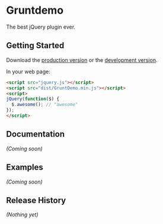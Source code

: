 # Gruntdemo

The best jQuery plugin ever.

## Getting Started
Download the [production version][min] or the [development version][max].

[min]: https://raw.github.com/lostants/GruntDemo/master/dist/GruntDemo.min.js
[max]: https://raw.github.com/lostants/GruntDemo/master/dist/GruntDemo.js

In your web page:

```html
<script src="jquery.js"></script>
<script src="dist/GruntDemo.min.js"></script>
<script>
jQuery(function($) {
  $.awesome(); // "awesome"
});
</script>
```

## Documentation
_(Coming soon)_

## Examples
_(Coming soon)_

## Release History
_(Nothing yet)_
